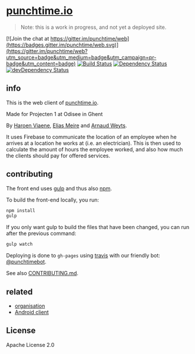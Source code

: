 # [punchtime.io](https://punchtime.io)

> Note: this is a work in progress, and not yet a deployed site.

[![Join the chat at https://gitter.im/punchtime/web](https://badges.gitter.im/punchtime/web.svg)](https://gitter.im/punchtime/web?utm_source=badge&utm_medium=badge&utm_campaign=pr-badge&utm_content=badge) [![Build Status](https://travis-ci.org/punchtime/web.svg?branch=master)](https://travis-ci.org/punchtime/web) [![Dependency Status](https://david-dm.org/punchtime/web.svg)](https://david-dm.org/punchtime/web) [![devDependency Status](https://david-dm.org/punchtime/web/dev-status.svg)](https://david-dm.org/punchtime/web#info=devDependencies)

## info

This is the web client of [punchtime.io](https://punchtime.io).

Made for Projecten 1 at Odisee in Ghent

By [Haroen Viaene](https://haroen.me), [Elias Meire](http://eliasmei.re) and [Arnaud Weyts](https://weyts.xyz).

It uses Firebase to communicate the location of an employee when he arrives at a location he works at (i.e. an electrician). This is then used to calculate the amount of hours the employee worked, and also how much the clients should pay for offered services.

## contributing

The front end uses [gulp](http://gulpjs.com) and thus also [npm](https://www.npmjs.com).

To build the front-end locally, you run:

```sh
npm install
gulp
```

If you only want gulp to build the files that have been changed, you can run after the previous command:

```sh
gulp watch
```

Deploying is done to `gh-pages` using [travis](https://travis-ci.org) with our friendly bot: [@punchtimebot](https://github.com/punchtimebot).

See also [CONTRIBUTING.md](CONTRIBUTING.md).

## related

- [organisation](https://github.com/punchtime/organisation)
- [Android client](https://github.com/punchtime/android)

## License

Apache License 2.0
